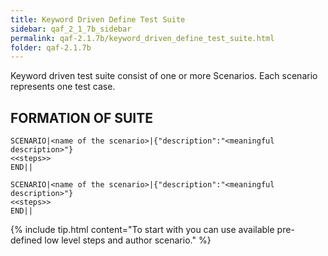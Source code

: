 ```yaml
---
title: Keyword Driven Define Test Suite
sidebar: qaf_2_1_7b_sidebar
permalink: qaf-2.1.7b/keyword_driven_define_test_suite.html
folder: qaf-2.1.7b
---
```


Keyword driven test suite consist of one or more Scenarios. Each scenario represents one test case.

## FORMATION OF SUITE

```
SCENARIO|<name of the scenario>|{"description":"<meaningful description>"}
<<steps>>
END||
  
SCENARIO|<name of the scenario>|{"description":"<meaningful description>"}
<<steps>>
END||
```

{% include tip.html content="To start with you can use available pre-defined low level steps and author scenario." %} 
